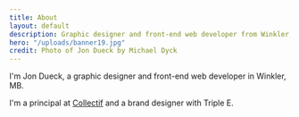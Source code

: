 ```yaml
---
title: About
layout: default
description: Graphic designer and front-end web developer from Winkler, Manitoba. Partner at Collectif. Personal site, blog, and portfolio.
hero: "/uploads/banner19.jpg"
credit: Photo of Jon Dueck by Michael Dyck
---
```


I'm Jon Dueck, a graphic designer and front-end web developer in Winkler, MB.

I'm a principal at [Collectif](https://collectif.co) and a brand designer with Triple E.
